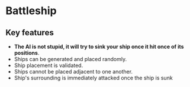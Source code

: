 # Battleship

## Key features
- **The AI is not stupid, it will try to sink your ship once it hit once of its positions**.
- Ships can be generated and placed randomly.
- Ship placement is validated.
- Ships cannot be placed adjacent to one another.
- Ship's surrounding is immediately attacked once the ship is sunk